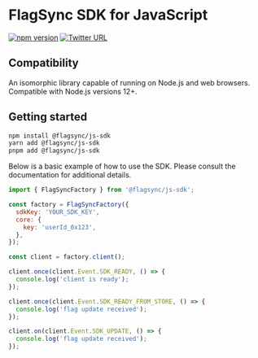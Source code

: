 # FlagSync SDK for JavaScript

[![npm version](https://badge.fury.io/js/%40flagsync%2Fjavascript-sdk.svg)](https://badge.fury.io/js/%40flagsync%2Fjavascript-sdk)
[![Twitter URL](https://img.shields.io/twitter/url/https/twitter.com/flagsync.svg?style=social&label=Follow%20%40flagsync)](https://twitter.com/flagsync)

## Compatibility
An isomorphic library capable of running on Node.js and web browsers. Compatible with Node.js versions 12+.

## Getting started

```bash
npm install @flagsync/js-sdk
yarn add @flagsync/js-sdk
pnpm add @flagsync/js-sdk
```
Below is a basic example of how to use the SDK. Please consult the documentation for additional details.

```javascript
import { FlagSyncFactory } from '@flagsync/js-sdk';

const factory = FlagSyncFactory({
  sdkKey: 'YOUR_SDK_KEY',
  core: {
    key: 'userId_0x123',
  },
});

const client = factory.client();

client.once(client.Event.SDK_READY, () => {
  console.log('client is ready');
});

client.once(client.Event.SDK_READY_FROM_STORE, () => {
  console.log('flag update received');
});

client.on(client.Event.SDK_UPDATE, () => {
  console.log('flag update received');
});
```

